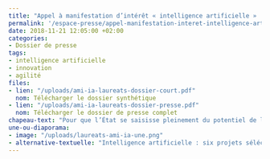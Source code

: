 ```yaml
---
title: "Appel à manifestation d’intérêt « intelligence artificielle » : annonce des lauréats"
permalink: '/espace-presse/appel-manifestation-interet-intelligence-artificielle-annonce-laureats/'
date: 2018-11-21 12:05:00 +02:00
categories:
- Dossier de presse
tags:
- intelligence artificielle
- innovation
- agilité
files:
- lien: "/uploads/ami-ia-laureats-dossier-court.pdf"
  nom: Télécharger le dossier synthétique
- lien: "/uploads/ami-ia-laureats-dossier-presse.pdf"
  nom: Télécharger le dossier de presse complet
chapeau-text: "Pour que l’État se saisisse pleinement du potentiel de l’intelligence artificielle, un appel à manifestation d’intérêt a été lancé en juin 2018, dans le cadre du programme d’investissement d’avenir. 6 projets ont été sélectionnés pour être expérimentés dans les services publics."
une-ou-diaporama:
- image: "/uploads/laureats-ami-ia-une.png"
- alternative-textuelle: "Intelligence artificielle : six projets séléctionnés pour être expérimentés dans les services publics"
---
```


